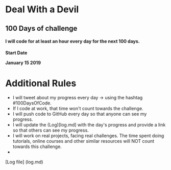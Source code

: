 
<h1> Deal With a Devil </h1>
<h2> 100 Days of challenge </h2>
<h4> I will code for at least an hour every day for the next 100 days. </h4>

<p> <b> Start Date </b> 
  <p> <b> January 15 2019  </b></p> 
</p>
<h1> Additional Rules </h1>
<p>
   <ul>
      <li> I will tweet about my progress every day -> using the hashtag #100DaysOfCode.</li>
      <li> If I code at work, that time won't count towards the challenge. </li>
      <li> I will push code to GitHub every day so that anyone can see my progress. </li>
      <li> I will update the (Log)[log.md] with the day's progress and provide a link so that others can see my progress. </li>
      <li> I will work on real projects, facing real challenges. The time spent doing tutorials, online courses and other similar resources will NOT count towards this challenge. </li>
      <li> </li>
   </ul>

</p>

[Log file] (log.md)
